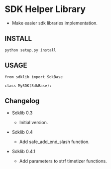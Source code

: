 SDK Helper Library
==================

- Make easier sdk libraries implementation.


## INSTALL

```
python setup.py install
```

## USAGE

```
from sdklib import SdkBase

class MySDK(SdkBase):
```


## Changelog

* Sdklib 0.3
    - Initial version.
    
* Sdklib 0.4
    - Add safe_add_end_slash function.

* Sdklib 0.4.1
    - Add parameters to strf timetizer functions.
    